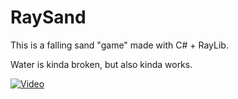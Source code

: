 # RaySand

This is a falling sand "game" made with C# + RayLib.

Water is kinda broken, but also kinda works.

[![Video](https://img.youtube.com/vi/_i5IeqP9Bq4/maxresdefault.jpg)](https://youtu.be/_i5IeqP9Bq4)
